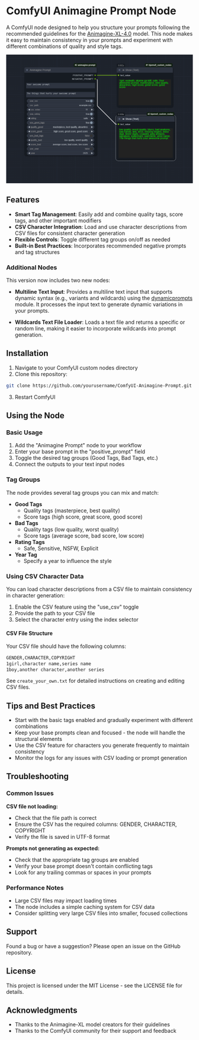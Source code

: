# ComfyUI Animagine Prompt Node

A ComfyUI node designed to help you structure your prompts following the recommended guidelines for the [Animagine-XL-4.0](https://huggingface.co/cagliostrolab/animagine-xl-4.0) model. This node makes it easy to maintain consistency in your prompts and experiment with different combinations of quality and style tags.

![Node Preview](example_workflow/example_workflow.png)

## Features

- **Smart Tag Management**: Easily add and combine quality tags, score tags, and other important modifiers
- **CSV Character Integration**: Load and use character descriptions from CSV files for consistent character generation
- **Flexible Controls**: Toggle different tag groups on/off as needed
- **Built-in Best Practices**: Incorporates recommended negative prompts and tag structures

### Additional Nodes

This version now includes two new nodes:

  - **Multiline Text Input**: Provides a multiline text input that supports dynamic syntax (e.g., variants and wildcards) using the [dynamicprompts](https://github.com/adieyal/dynamicprompts) module. It processes the input text to generate dynamic variations in your prompts.

  - **Wildcards Text File Loader**: Loads a text file and returns a specific or random line, making it easier to incorporate wildcards into prompt generation.

## Installation

1. Navigate to your ComfyUI custom nodes directory
2. Clone this repository:
```bash
git clone https://github.com/yourusername/ComfyUI-Animagine-Prompt.git
```
3. Restart ComfyUI

## Using the Node

### Basic Usage

1. Add the "Animagine Prompt" node to your workflow
2. Enter your base prompt in the "positive_prompt" field
3. Toggle the desired tag groups (Good Tags, Bad Tags, etc.)
4. Connect the outputs to your text input nodes

### Tag Groups

The node provides several tag groups you can mix and match:

- **Good Tags**
  - Quality tags (masterpiece, best quality)
  - Score tags (high score, great score, good score)
- **Bad Tags**
  - Quality tags (low quality, worst quality)
  - Score tags (average score, bad score, low score)
- **Rating Tags**
  - Safe, Sensitive, NSFW, Explicit
- **Year Tag**
  - Specify a year to influence the style

### Using CSV Character Data

You can load character descriptions from a CSV file to maintain consistency in character generation:

1. Enable the CSV feature using the "use_csv" toggle
2. Provide the path to your CSV file
3. Select the character entry using the index selector

#### CSV File Structure

Your CSV file should have the following columns:
```
GENDER,CHARACTER,COPYRIGHT
1girl,character name,series name
1boy,another character,another series
```

See `create_your_own.txt` for detailed instructions on creating and editing CSV files.

## Tips and Best Practices

- Start with the basic tags enabled and gradually experiment with different combinations
- Keep your base prompts clean and focused - the node will handle the structural elements
- Use the CSV feature for characters you generate frequently to maintain consistency
- Monitor the logs for any issues with CSV loading or prompt generation

## Troubleshooting

### Common Issues

**CSV file not loading:**
- Check that the file path is correct
- Ensure the CSV has the required columns: GENDER, CHARACTER, COPYRIGHT
- Verify the file is saved in UTF-8 format

**Prompts not generating as expected:**
- Check that the appropriate tag groups are enabled
- Verify your base prompt doesn't contain conflicting tags
- Look for any trailing commas or spaces in your prompts

### Performance Notes

- Large CSV files may impact loading times
- The node includes a simple caching system for CSV data
- Consider splitting very large CSV files into smaller, focused collections

## Support

Found a bug or have a suggestion? Please open an issue on the GitHub repository.

## License

This project is licensed under the MIT License - see the LICENSE file for details.

## Acknowledgments

- Thanks to the Animagine-XL model creators for their guidelines
- Thanks to the ComfyUI community for their support and feedback